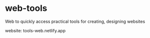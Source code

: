 # web-tools
Web to quickly access practical tools for creating, designing websites

website: tools-web.netlify.app

